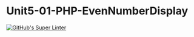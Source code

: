 # Unit5-01-PHP-EvenNumberDisplay
[![GitHub's Super Linter](https://github.com/ICS2O-Programming-VanN/Unit5-01-PHP-EvenNumberDisplay/workflows/GitHub's%20Super%20Linter/badge.svg)](https://github.com/ICS2O-Programming-VanN/Unit5-01-PHP-EvenNumberDisplay/actions)